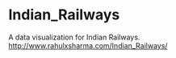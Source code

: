 # Indian_Railways
A data visualization for Indian Railways. 
http://www.rahulxsharma.com/Indian_Railways/

